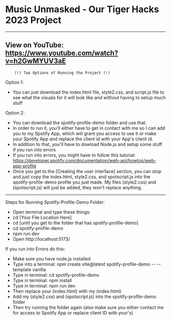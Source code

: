 # Music Unmasked - Our Tiger Hacks 2023 Project
------------------------------------------------------------------------------------------------
View on YouTube: https://www.youtube.com/watch?v=h2GwMYUV3aE 
------------------------------------------------------------------------------------------------
        (!) Two Options of Running the Project (!)
Option 1:
  - You can just download the index.html file, style2.css, and script.js file to see what the visuals for it will look like and without having to setup much stuff

Option 2:
  - You can download the spotify-profile-demo folder and use that.
  - In order to run it, you'll either have to get in contact with me so I can add you to my Spotify App, which will grant you access to use it or make your Spotify App and replace the client id with your App's client id.
  - In addition to that, you'll have to dowload Node.js and setup some stuff if you run into errors
  - If you run into errors, you might have to follow this tutorial: https://developer.spotify.com/documentation/web-api/howtos/web-app-profile
  - Once you get to the [Creating the user interface] section, you can stop and just copy the index.html, style2.css, and spotscript.js into
the spotify-profile-demo profile you just made.  My files (style2.css) and (spotscript.js) will just be added, they won't replace anything.

------------------------------------------------------------------------------------------------

Steps for Running Spotify-Profile-Demo Folder:
-  Open terminal and type these things:
-  cd [Your File Location Here]
-  cd [until you get to the folder that has spotify-profile-demo]
-  cd spotify-profile-demo
-  npm run dev
-  Open http://localhost:5173/

If you run into Errors do this:
-   Make sure you have node.js installed
-   Type into a terminal:  npm create vite@latest spotify-profile-demo -- --template vanilla 
-   Type in terminal:  cd spotify-profile-demo 
-   Type in terminal:  npm install 
-   Type in terminal:  npm run dev
-   Then replace your (index.html) with my (index.html)
-   Add my (style2.css) and (spotscript.js) into the spotify-profile-demo folder
-   Then try running the folder again (also make sure you either contact me for access to Spotify App or replace client ID with your's)

